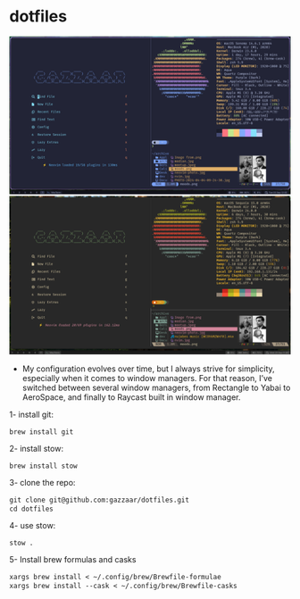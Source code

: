# dotfiles

![my-dotfiles (Tokyou-night version)](./dotfilesImage.png)
![my-dotfiles (Gruv-box version)](./dotfilesImage-gruvbox.png)

- My configuration evolves over time, but I always strive for simplicity, especially when it comes to window managers. For that reason, I’ve switched between several window managers, from Rectangle to Yabai to AeroSpace, and finally to Raycast built in window manager.

1- install git:

```
brew install git
```

2- install stow:

```
brew install stow
```

3- clone the repo:

```
git clone git@github.com:gazzaar/dotfiles.git
cd dotfiles
```

4- use stow:

```
stow .
```

5- Install brew formulas and casks

```shell
xargs brew install < ~/.config/brew/Brewfile-formulae
xargs brew install --cask < ~/.config/brew/Brewfile-casks


```
